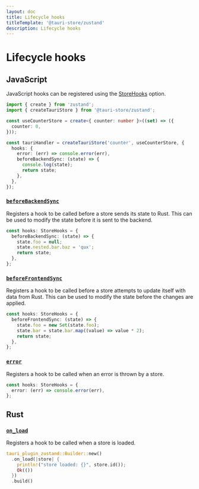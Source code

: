 ```yaml
---
layout: doc
title: Lifecycle hooks
titleTemplate: '@tauri-store/zustand'
description: Lifecycle hooks
---
```


# Lifecycle hooks

## JavaScript

JavaScript hooks can be registered using the [StoreHooks](https://tb.dev.br/tauri-store/js-docs/plugin-zustand/interfaces/StoreHooks.html) option.

```typescript
import { create } from 'zustand';
import { createTauriStore } from '@tauri-store/zustand';

const useCounterStore = create<{ counter: number }>((set) => ({
  counter: 0,
}));

const tauriHandler = createTauriStore('counter', useCounterStore, {
  hooks: {
    error: (err) => console.error(err),
    beforeBackendSync: (state) => {
      console.log(state);
      return state;
    },
  },
});
```

### [`beforeBackendSync`](https://tb.dev.br/tauri-store/js-docs/plugin-zustand/interfaces/StoreHooks.html#beforebackendsync)

Registers a hook to be called before a store sends its state to Rust. This can be used to modify the state before it is sent to the backend.

```typescript
const hooks: StoreHooks = {
  beforeBackendSync: (state) => {
    state.foo = null;
    state.nested.bar.baz = 'qux';
    return state;
  },
};
```

### [`beforeFrontendSync`](https://tb.dev.br/tauri-store/js-docs/plugin-zustand/interfaces/StoreHooks.html#beforefrontendsync)

Registers a hook to be called before a store attempts to update itself with data from Rust. This can be used to modify the state before the changes are applied.

```typescript
const hooks: StoreHooks = {
  beforeFrontendSync: (state) => {
    state.foo = new Set(state.foo);
    state.bar = state.bar.map((value) => value * 2);
    return state;
  },
};
```

### [`error`](https://tb.dev.br/tauri-store/js-docs/plugin-zustand/interfaces/StoreHooks.html#error)

Registers a hook to be called when an error is thrown by a store.

```typescript
const hooks: StoreHooks = {
  error: (err) => console.error(err),
};
```

## Rust

### [`on_load`](https://docs.rs/tauri-plugin-zustand/latest/tauri_plugin_zustand/struct.Builder.html#method.on_load)

Registers a hook to be called when a store is loaded.

```rust
tauri_plugin_zustand::Builder::new()
  .on_load(|store| {
    println!("store loaded: {}", store.id());
    Ok(())
  })
  .build()
```
